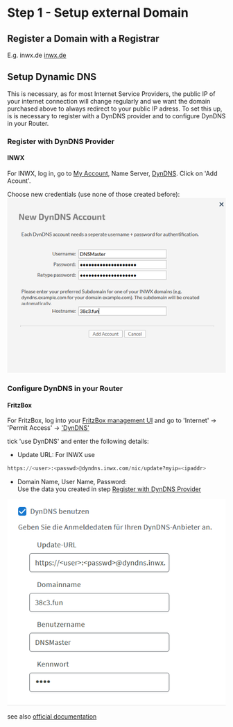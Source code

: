 # Step 1 - Setup external Domain

## Register a Domain with a Registrar
E.g. inwx.de [inwx.de](https://www.inwx.de/en/domain/check#search=38c3.fun#region=DEFAULT#rc=rc1)

## Setup Dynamic DNS 
This is necessary, as for most Internet Service Providers, the public IP of your internet connection will change regularly and we want the domain purchased above to always redirect to your public IP adress.
To set this up, is is necessary to register with a DynDNS provider and to configure DynDNS in your Router.

### Register with DynDNS Provider
#### INWX
For INWX, log in, go to [My Account](https://www.inwx.de/en/customer), Name Server, [DynDNS](https://www.inwx.de/en/nameserver2/dyndns).
Click on 'Add Acount'.

Choose new credentials (use none of those created before):  
![INWX DynDNS creation](../images/inwx_dyndns.png)

### Configure DynDNS in your Router
#### FritzBox
For FritzBox, log into your [FritzBox management UI](http://fritz.box) and go to 'Internet' -> 'Permit Access' -> ['DynDNS'](http://fritz.box/#/access/dyndns)

tick 'use DynDNS' and enter the following details:
- Update URL:
For INWX use
```python
https://<user>:<passwd>@dyndns.inwx.com/nic/update?myip=<ipaddr>
```
- Domain Name, User Name, Password:  
Use the data you created in step [Register with DynDNS Provider](#register-with-dyndns-provider)

![FritzBox DynDNS](../images/fritzbox-dyndns-configuration.png)

see also [official documentation](https://en.avm.de/service/knowledge-base/dok/FRITZ-Box-7581-int/30_Setting-up-dynamic-DNS-in-the-FRITZ-Box/)
